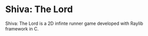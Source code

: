 # Shiva: The Lord

Shiva: The Lord is a 2D infinte runner game developed with Raylib framework in C.
